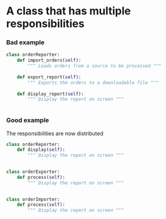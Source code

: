 # A class that has multiple responsibilities

### Bad example
```python
class orderReporter:
    def import_orders(self):
        """ Loads orders from a source to be processed """
    
    def export_report(self):
        """ Exports the orders to a downloadable file """
    
    def display_report(self):
        """ Display the report on screen """
    
```

### Good example
The responsibilities are now distributed 
```python
class orderReporter:
    def display(self):
        """ Display the report on screen """
    
```

```python
class orderExporter:
    def process(self):
        """ Display the report on screen """
    
```

```python
class orderImporter:
    def process(self):
        """ Display the report on screen """
    
```